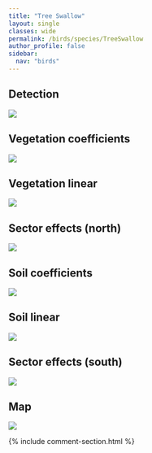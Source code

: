 ```yaml
---
title: "Tree Swallow"
layout: single
classes: wide
permalink: /birds/species/TreeSwallow
author_profile: false
sidebar:
  nav: "birds"
---
```


<h2>Detection</h2>

<a href="https://beallen.github.io/DevelopmentWebsite/assets/images/birds/TreeSwallow/det.jpg">
<img src="https://beallen.github.io/DevelopmentWebsite/assets/images/birds/TreeSwallow/det.jpg">
</a>

<h2>Vegetation coefficients</h2>

<a href="https://beallen.github.io/DevelopmentWebsite/assets/images/birds/TreeSwallow/veghf.jpg">
<img src="https://beallen.github.io/DevelopmentWebsite/assets/images/birds/TreeSwallow/veghf.jpg">
</a>

<h2>Vegetation linear</h2>

<a href="https://beallen.github.io/DevelopmentWebsite/assets/images/birds/TreeSwallow/lin-north.jpg">
<img src="https://beallen.github.io/DevelopmentWebsite/assets/images/birds/TreeSwallow/lin-north.jpg">
</a>

<h2>Sector effects (north)</h2>

<a href="https://beallen.github.io/DevelopmentWebsite/assets/images/birds/TreeSwallow/sector-north.jpg">
<img src="https://beallen.github.io/DevelopmentWebsite/assets/images/birds/TreeSwallow/sector-north.jpg">
</a>

<h2>Soil coefficients</h2>

<a href="https://beallen.github.io/DevelopmentWebsite/assets/images/birds/TreeSwallow/soilhf.jpg">
<img src="https://beallen.github.io/DevelopmentWebsite/assets/images/birds/TreeSwallow/soilhf.jpg">
</a>

<h2>Soil linear</h2>

<a href="https://beallen.github.io/DevelopmentWebsite/assets/images/birds/TreeSwallow/lin-south.jpg">
<img src="https://beallen.github.io/DevelopmentWebsite/assets/images/birds/TreeSwallow/lin-south.jpg">
</a>

<h2>Sector effects (south)</h2>

<a href="https://beallen.github.io/DevelopmentWebsite/assets/images/birds/TreeSwallow/sector-south.jpg">
<img src="https://beallen.github.io/DevelopmentWebsite/assets/images/birds/TreeSwallow/sector-south.jpg">
</a>

<h2>Map</h2>

<a href="https://beallen.github.io/DevelopmentWebsite/assets/images/birds/TreeSwallow/map.jpg">
<img src="https://beallen.github.io/DevelopmentWebsite/assets/images/birds/TreeSwallow/map.jpg">
</a>

{% include comment-section.html %}

